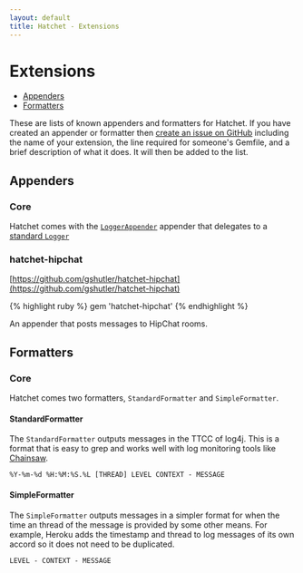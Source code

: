 ```yaml
---
layout: default
title: Hatchet - Extensions
---
```


# Extensions

 * [Appenders](#appenders)
 * [Formatters](#formatters)

These are lists of known appenders and formatters for Hatchet. If you have
created an appender or formatter then [create an issue on GitHub](https://github.com/gshutler/hatchet/issues)
including the name of your extension, the line required for someone's Gemfile,
and a brief description of what it does. It will then be added to the list.

## Appenders

### Core

Hatchet comes with the [`LoggerAppender`](https://github.com/gshutler/hatchet/blob/master/lib/hatchet/logger_appender.rb)
appender that delegates to a [standard `Logger`](http://www.ruby-doc.org/stdlib-1.9.3/libdoc/logger/rdoc/Logger.html)

### hatchet-hipchat

[https://github.com/gshutler/hatchet-hipchat](https://github.com/gshutler/hatchet-hipchat)

{% highlight ruby %}
gem 'hatchet-hipchat'
{% endhighlight %}

An appender that posts messages to HipChat rooms.

## Formatters

### Core

Hatchet comes two formatters, `StandardFormatter` and `SimpleFormatter`.

#### StandardFormatter

The `StandardFormatter` outputs messages in the TTCC of log4j. This is a format
that is easy to grep and works well with log monitoring tools like [Chainsaw](http://logging.apache.org/chainsaw/index.html).

```
%Y-%m-%d %H:%M:%S.%L [THREAD] LEVEL CONTEXT - MESSAGE
```

#### SimpleFormatter

The `SimpleFormatter` outputs messages in a simpler format for when the time an
thread of the message is provided by some other means. For example, Heroku adds
the timestamp and thread to log messages of its own accord so it does not need
to be duplicated.

```
LEVEL - CONTEXT - MESSAGE
```

